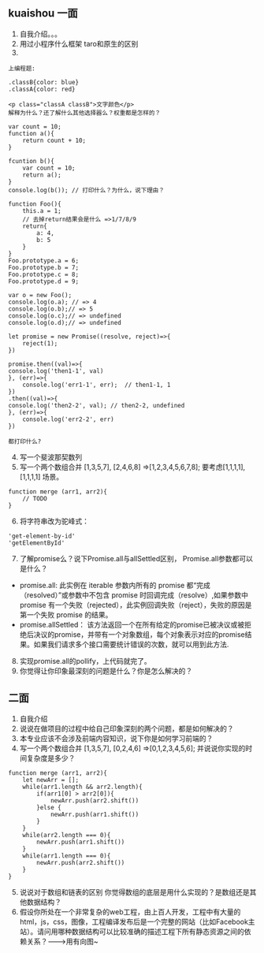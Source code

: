 ## kuaishou 一面
1. 自我介绍。。。
2. 用过小程序什么框架 taro和原生的区别
3. 
```
上编程题:

.classB{color: blue}
.classA{color: red}

<p class="classA classB">文字颜色</p>
解释为什么？还了解什么其他选择器么？权重都是怎样的？

```

```
var count = 10;
function a(){
    return count + 10;
}

fcuntion b(){
    var count = 10;
    return a();
}
console.log(b()); // 打印什么？为什么，说下理由？

```

```
function Foo(){
    this.a = 1;
    // 去掉return结果会是什么 =>1/7/8/9
    return{
        a: 4,
        b: 5
    }
}
Foo.prototype.a = 6;
Foo.prototype.b = 7;
Foo.prototype.c = 8;
Foo.prototype.d = 9;

var o = new Foo();
console.log(o.a); // => 4
console.log(o.b);// => 5
console.log(o.c);// => undefined
console.log(o.d);// => undefined

```

```
let promise = new Promise((resolve, reject)=>{
    reject(1);
})

promise.then((val)=>{
console.log('then1-1', val)
}, (err)=>{
    console.log('err1-1', err);  // then1-1, 1
})
.then((val)=>{
console.log('then2-2', val); // then2-2, undefined
}, (err)=>{
    console.log('err2-2', err)
})

都打印什么?
```

4. 写一个斐波那契数列
5. 写一个两个数组合并 [1,3,5,7], [2,4,6,8] =>[1,2,3,4,5,6,7,8];
要考虑[1,1,1,1],[1,1,1,1] 场景。
```
function merge (arr1, arr2){
    // TODO
}
```
6. 将字符串改为驼峰式：
```
'get-element-by-id'
'getElementById'

```
7. 了解promise么？说下Promise.all与allSettled区别， Promise.all参数都可以是什么？
- promise.all: 此实例在 iterable 参数内所有的 promise 都“完成（resolved）”或参数中不包含 promise 时回调完成（resolve）,如果参数中  promise 有一个失败（rejected），此实例回调失败（reject），失败的原因是第一个失败 promise 的结果。
- promise.allSettled： 该方法返回一个在所有给定的promise已被决议或被拒绝后决议的promise，并带有一个对象数组，每个对象表示对应的promise结果。如果我们请求多个接口需要统计错误的次数，就可以用到此方法.

8. 实现promise.all的pollify，上代码就完了。
9. 你觉得让你印象最深刻的问题是什么？你是怎么解决的？

## 二面

1. 自我介绍
2. 说说在做项目的过程中给自己印象深刻的两个问题，都是如何解决的？
3. 本专业应该不会涉及前端内容知识，说下你是如何学习前端的？
4. 写一个两个数组合并 [1,3,5,7], [0,2,4,6] =>[0,1,2,3,4,5,6];
并说说你实现的时间复杂度是多少？
```
function merge (arr1, arr2){
    let newArr = [];
    while(arr1.length && arr2.length){
        if(arr1[0] > arr2[0]){
            newArr.push(arr2.shift())
        }else {
            newArr.push(arr1.shift())
        }
    }
    while(arr2.length === 0){
        newArr.push(arr1.shift())
    }
    while(arr1.length === 0){
        newArr.push(arr2.shift())
    }
}
```
5. 说说对于数组和链表的区别
你觉得数组的底层是用什么实现的？是数组还是其他数据结构？
6. 假设你所处在一个非常复杂的web工程，由上百人开发，工程中有大量的html，js，css，图像，工程编译发布后是一个完整的网站（比如Facebook主站）。请问用哪种数据结构可以比较准确的描述工程下所有静态资源之间的依赖关系？--->用有向图~